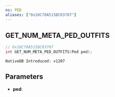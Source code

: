 ```yaml
---
ns: PED
aliases: ["0x10C70A515BC03707"]
---
```

## GET_NUM_META_PED_OUTFITS

```c
// 0x10C70A515BC03707
int GET_NUM_META_PED_OUTFITS(Ped ped);
```

```
NativeDB Introduced: v1207
```

## Parameters
* **ped**:
